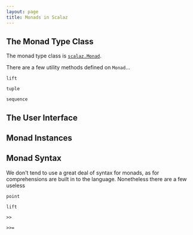 ```yaml
---
layout: page
title: Monads in Scalaz
---
```


## The Monad Type Class

The monad type class is [`scalaz.Monad`](http://docs.typelevel.org/api/scalaz/nightly/index.html#scalaz.Monad).

There are a few utility methods defined on `Monad`...

`lift`

`tuple`

`sequence`

## The User Interface

## Monad Instances

## Monad Syntax

We don't tend to use a great deal of syntax for monads, as for comprehensions are built in to the language. Nonetheless there are a few useless

`point`

`lift`

`>>`

`>>=`
